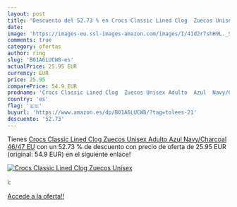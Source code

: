 ```yaml
---
layout: post
title: 'Descuento del 52.73 % en Crocs Classic Lined Clog  Zuecos Unisex '
date: 
image: 'https://images-eu.ssl-images-amazon.com/images/I/41d2r7shH9L._SL200_.jpg'
comments: true
category: ofertas
author: ring
slug: 'B01A6LUCW8-es'
actualPrice: 25.95 EUR
currency: EUR
price: 25.95
comparePrice: 54.9 EUR
prodname: 'Crocs Classic Lined Clog  Zuecos Unisex Adulto  Azul  Navy/Charcoal   46/47 EU'
country: 'es'
flag: '🇪🇸'
buyurl: 'https://www.amazon.es/dp/B01A6LUCW8/?tag=tolees-21'
descuento: '52.73'
---
```


Tienes [Crocs Classic Lined Clog  Zuecos Unisex Adulto  Azul  Navy/Charcoal   46/47 EU](https://www.amazon.es/dp/B01A6LUCW8/?tag=tolees-21) con un 52.73 % de descuento con precio de oferta de 25.95 EUR (original: 54.9 EUR) en el siguiente enlace!

[![Crocs Classic Lined Clog  Zuecos Unisex ](https://images-eu.ssl-images-amazon.com/images/I/41d2r7shH9L._SL200_.jpg)](https://www.amazon.es/dp/B01A6LUCW8/?tag=tolees-21)

ℹ️:


[Accede a la oferta!!](https://www.amazon.es/dp/B01A6LUCW8/?tag=tolees-21)

